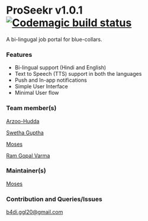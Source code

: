# ProSeekr v1.0.1 [![Codemagic build status](https://api.codemagic.io/apps/5e0e31dd3c4b5700144a6f7e/5e0e31dd3c4b5700144a6f7d/status_badge.svg)](https://codemagic.io/apps/5e0e31dd3c4b5700144a6f7e/5e0e31dd3c4b5700144a6f7d/latest_build)

A bi-lingugal job portal for blue-collars.

### Features
- Bi-lingual support (Hindi and English)
- Text to Speech (TTS) support in both the languages
- Push and In-app notifications 
- Simple User Interface
- Minimal User flow

### Team member(s)
[Arzoo-Hudda](https://github.com/Arzoo-Hudda)

[Swetha Guptha](https://github.com/swethamittal)

[Moses](https://github.com/devmoses)

[Ram Gopal Varma](https://github.com/alluriramgopalvarma)

### Maintainer(s)
[Moses](https://github.com/devmoses)

### Contribution and Queries/Issues
b4di.ggl20@gmail.com
